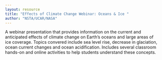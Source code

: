 ```yaml
---
layout: resource
title: "Effects of Climate Change Webinar: Oceans & Ice "
author: "NSTA/UCAR/NASA"
---
```


A webinar presentation that provides information on the current and anticipated effects of climate change on Earth’s oceans and large areas of ice coverage.  Topics convered include sea level rise, decrease in glaciation, ocean current changes and ocean acidification. Includes several classroom hands-on and online activities to help students understand these concepts.
